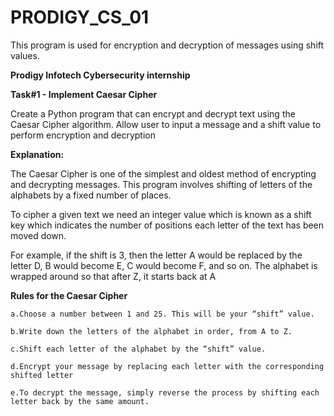 # PRODIGY_CS_01

This program is used for encryption and decryption of messages using shift values.

**Prodigy Infotech Cybersecurity internship**

**Task#1 - Implement Caesar Cipher**
	
Create a Python program that can encrypt and decrypt 	text using the Caesar Cipher algorithm. Allow user to input a message and a shift value to perform encryption and decryption

**Explanation:**

The Caesar Cipher is one of the simplest and oldest method of encrypting and decrypting messages. This program involves shifting of letters of the alphabets by a fixed number of places.

To cipher a given text we need an integer value which is known as a shift key which indicates the number of positions each letter of the text has been moved down.

For example, if the shift is 3, then the letter A would be replaced by the letter D, B would become E, C would become F, and so on. The alphabet is wrapped around so that after Z, it starts back at A

**Rules for the Caesar Cipher**

	a.Choose a number between 1 and 25. This will be your “shift” value.

	b.Write down the letters of the alphabet in order, from A to Z.

	c.Shift each letter of the alphabet by the “shift” value. 

	d.Encrypt your message by replacing each letter with the corresponding shifted letter

	e.To decrypt the message, simply reverse the process by shifting each letter back by the same amount.

